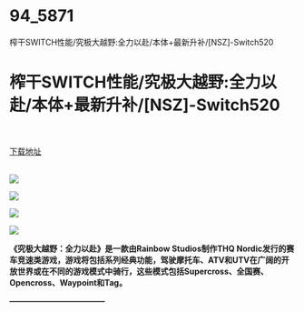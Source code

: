 # 94_5871
榨干SWITCH性能/究极大越野:全力以赴/本体+最新升补/[NSZ]-Switch520
# 榨干SWITCH性能/究极大越野:全力以赴/本体+最新升补/[NSZ]-Switch520
 <br/></br>
[下载地址](https://www.switch520.cc/article/5871 "下载地址")
<br/></br>

<p><img src="https://www.switch520.cc/muke_img/upload_art_editor_20201230-1_77e2df296c3a9c286f2cc622dd228020.jpg"></p>
<p><img src="https://www.switch520.cc/muke_img/upload_art_editor_20201230-1_b742ca42d6b8b832926c78a6182891dd.jpg"></p>
<p><img src="https://www.switch520.cc/muke_img/upload_art_editor_20201230-1_038a209753e9aea5e29357aa0d5bd111.jpg"></p>
<p><img src="https://www.switch520.cc/muke_img/upload_art_editor_20201230-1_2e7ea10c2be3d1cf95602d8d5781bdc0.jpg"></p>
<p><strong>《究极大越野：全力以赴》是一款由Rainbow Studios制作THQ Nordic发行的赛车竞速类游戏，游戏将包括系列经典功能，驾驶摩托车、ATV和UTV在广阔的开放世界或在不同的游戏模式中骑行，这些模式包括Supercross、全国赛、Opencross、Waypoint和Tag。</strong></p>
<p><strong>————————————</strong></p>
